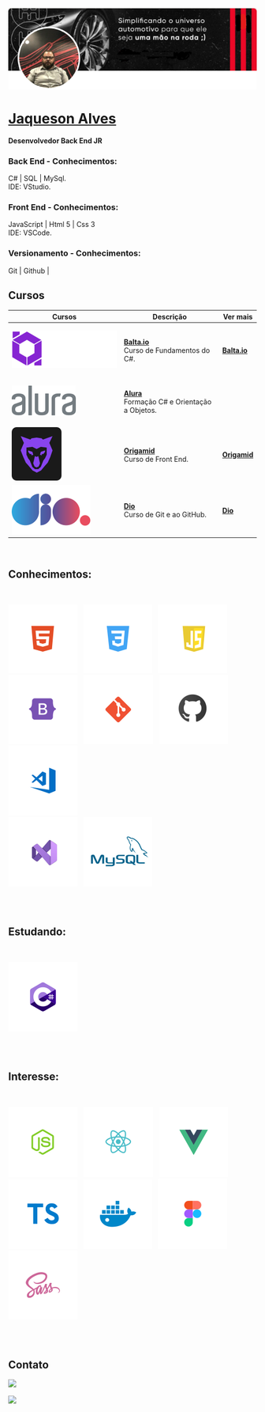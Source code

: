 ![Jaqueson Alves](./img/Banner.png)
# <b>[Jaqueson Alves](linkedin.com/in/ajcordeiro)</b> 
<b> Desenvolvedor Back End JR </b>

### Back End - Conhecimentos:<br>
C# | SQL | MySql.<br> 
IDE:
VStudio.<br>

### Front End - Conhecimentos:<br>
JavaScript | Html 5 | Css 3 <br>
IDE:
VSCode.<br>

### Versionamento - Conhecimentos:<br>
Git | Github | 
<br>

## <b>Cursos</b>
<table>
  <thead>
    <tr>
      <th>Cursos</th>
      <th>Descrição</th>
      <th>Ver mais</th>
    </tr>
  </thead>

  <tbody>
    <tr>
      <td>

![Balta.io](./img/balta.svg)
      </td>
      <td>
        <b>[Balta.io](https://balta.io/cursos/fundamentos-csharp)</b><br>
        Curso de Fundamentos do C#.
      </td>
      <td>
        <b>[Balta.io](https://balta.io/cursos/fundamentos-csharp)</b><br>
      </td>
    </tr>
    <tr>
      <td>

![Alura](./img/alura.svg)
      </td>
      <td>
        <b>[Alura](https://www.alura.com.br)</b><br>
        Formação C# e Orientação a Objetos.
      </td>
    </tr>
    <tr>
      <td>
![Origamid](./img/origamid.svg)
      </td>
      <td>
        <b>[Origamid](https://www.origamid.com)</b><br>
        Curso de Front End.
      </td>
      <td>
        <b>[Origamid](https://www.origamid.com)</b><br>
      </td>
    </tr>
    <tr>
      <td>
![Dio](./img/Dio.svg)
      </td>
      <td>
        <b>[Dio](https://www.dio.me/)</b><br>
        Curso de Git e ao GitHub.
      </td>
      <td>
        <b>[Dio](https://www.dio.me/)</b><br>
      </td>
    </tr>
  </tbody>
</table>
<br>

## <b>Conhecimentos</b>:
<div style="display: inline_block; text-decoration: none; margin-bottom: 30px"><br>

  ![HTML](./img/html.svg) &nbsp;
  ![CSS](./img/css.svg) &nbsp;
  ![JS](./img/jscript.svg) &nbsp;
  ![Bootstrap](./img/bootstrap.svg) &nbsp;
  ![Git](./img/git.svg) &nbsp;
  ![GitHub](./img/Github.svg) &nbsp;
  ![VSCode](./img/vscode.svg) &nbsp;  
  ![VStudio](./img/VStudio.svg) &nbsp;
  ![MySql](./img/MySql.svg) &nbsp;
</div>
<br>

## <b>Estudando:</b>
<div style="display: inline_block; text-decoration: none; margin-bottom: 30px"><br>
  
  ![CSharp](./img/CSharp.svg) &nbsp; 

  
  
</div>
<br>

## <b>Interesse: </b>
<div style="display: inline_block; text-decoration: none; margin-bottom: 30px"><br>

  ![NodeJS](./img/nodejs.svg) &nbsp;
  ![ReactJS](./img/reactjs.svg) &nbsp;
  ![VueJS](./img/vuejs.svg) &nbsp;
  ![TS](./img/ts.svg) &nbsp;
  ![Docker](./img/docker.svg) &nbsp;
  ![Figma](./img/figma.svg) &nbsp;
  ![Sass](./img/sass.svg) &nbsp;

</div>
<br>

## <b>Contato</b>
<div>

  <a href="mailto: jaquesonalves@hotmail.com"><img src="https://img.shields.io/badge/Email-jaquesonalves@hotmail.com-lightgrey?style=for-the-badge&logo=Gmail&logoColor=white"></a> &nbsp;
  
  <a href="https://www.linkedin.com/in/ajcordeiro/" target="_blank"><img src="https://img.shields.io/badge/Linkedin-ajcordeiro-blue?style=for-the-badge&logo=Linkedin&logoColor=white"></a> &nbsp;
  
</div>
<br>
